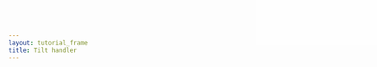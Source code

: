 ```yaml
---
layout: tutorial_frame
title: Tilt handler
---
```

<style>

#info {
	position:absolute; 
	top:0; 
	right:0; 
	width: 20em; 
	height: 7.5em; 
	background: rgba(255,255,255,.5); 
	z-index:500; 
	font: 12px Sans;
}

.crsMarker {
	border-top: 2px green solid;
	border-left: 2px green solid;
}
</style>

<div id='info' style=''></div>


<script type='text/javascript'>

	var trd = [63.41, 10.41];
	
	L.TiltHandler = L.Handler.extend({
		addHooks: function () {
			L.DomEvent.on(window, 'deviceorientation', this._tilt, this);
		},
	
		removeHooks: function () {
			L.DomEvent.off(window, 'deviceorientation', this._tilt, this);
		},

		_tilt: function (ev) {
			// Treat Gamma angle as horizontal pan (1 degree = 1 pixel) and Beta angle as vertical pan
			var info;
			var offset = L.point(ev.gamma, ev.beta);
			if (offset) {
				this._map.panBy(offset);
				info = ev.gamma + ',' + ev.beta;
			} else {
				info = 'Device orientation not detected';
			}
			document.getElementById('info').innerHTML = info;
		}
	});
	
	L.Map.addInitHook('addHandler', 'tilt', L.TiltHandler);

	var map = L.map('map', {
		center: [0, 0],
		zoom: 1,
		tilt: true
	});

	var osm = L.tileLayer('https://tile.openstreetmap.org/{z}/{x}/{y}.png', {
		maxZoom: 19,
		attribution: '&copy; <a href="http://www.openstreetmap.org/copyright">OpenStreetMap</a>'
	}).addTo(map);
	
</script>
